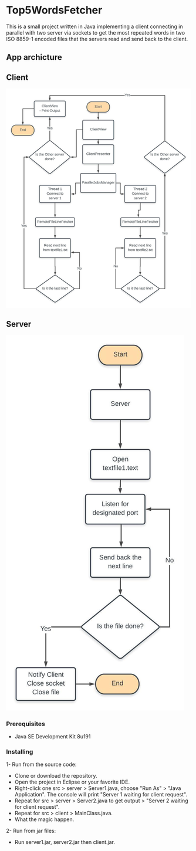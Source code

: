 # Top5WordsFetcher

This is a small project written in Java implementing a client connecting in parallel with two server via sockets to get the most repeated words in two ISO 8859-1 encoded files that the servers read and send back to the client. 


## App archicture
## Client
![Alt text](client2.jpeg)

## Server
![Alt text](server.jpeg)

### Prerequisites

- Java SE Development Kit 8u191


### Installing

1- Run from the source code:
 - Clone or download the repository.
 - Open the project in Eclipse or your favorite IDE.
 - Right-click one src > server > Server1.java, choose "Run As" > "Java Application". The console will print "Server 1 waiting for client request".
 - Repeat for src > server > Server2.java to get output > "Server 2 waiting for client request".
 - Repeat for src > client > MainClass.java.
 - What the magic happen.
 
 2- Run from jar files:
  - Run server1.jar, server2.jar then client.jar.
